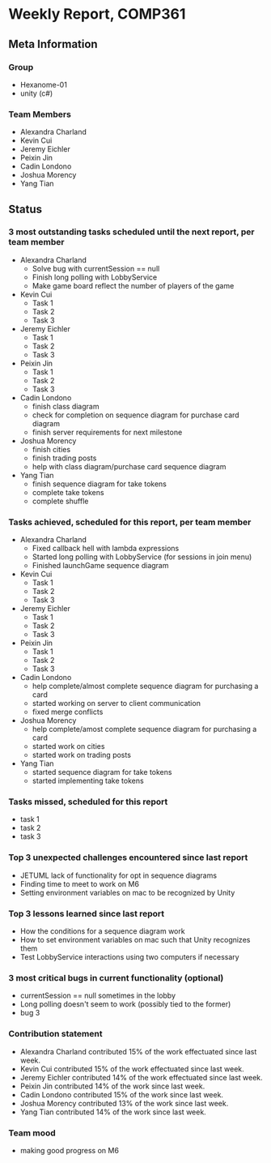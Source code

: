 # Weekly Report, COMP361

## Meta Information

### Group

 * Hexanome-01
 * unity (c#)

### Team Members

 * Alexandra Charland
 * Kevin Cui
 * Jeremy Eichler
 * Peixin Jin
 * Cadin Londono
 * Joshua Morency
 * Yang Tian

## Status

### 3 most outstanding tasks scheduled until the next report, per team member

 * Alexandra Charland
   * Solve bug with currentSession == null
   * Finish long polling with LobbyService
   * Make game board reflect the number of players of the game
 * Kevin Cui
   * Task 1
   * Task 2
   * Task 3
 * Jeremy Eichler
   * Task 1
   * Task 2
   * Task 3
 * Peixin Jin
   * Task 1
   * Task 2
   * Task 3
 * Cadin Londono
   * finish class diagram
   * check for completion on sequence diagram for purchase card diagram
   * finish server requirements for next milestone
 * Joshua Morency
   * finish cities
   * finish trading posts
   * help with class diagram/purchase card sequence diagram
 * Yang Tian
   * finish sequence diagram for take tokens
   * complete take tokens
   * complete shuffle

### Tasks achieved, scheduled for this report, per team member

 * Alexandra Charland
   * Fixed callback hell with lambda expressions
   * Started long polling with LobbyService (for sessions in join menu)
   * Finished launchGame sequence diagram
 * Kevin Cui
   * Task 1
   * Task 2
   * Task 3
 * Jeremy Eichler
   * Task 1
   * Task 2
   * Task 3
 * Peixin Jin
   * Task 1
   * Task 2
   * Task 3
 * Cadin Londono
   * help complete/almost complete sequence diagram for purchasing a card
   * started working on server to client communication
   * fixed merge conflicts
 * Joshua Morency
   * help complete/amost complete sequence diagram for purchasing a card
   * started work on cities
   * started work on trading posts
 * Yang Tian
   * started sequence diagram for take tokens
   * started implementing take tokens

### Tasks missed, scheduled for this report

 * task 1
 * task 2
 * task 3

### Top 3 unexpected challenges encountered since last report

 * JETUML lack of functionality for opt in sequence diagrams
 * Finding time to meet to work on M6
 * Setting environment variables on mac to be recognized by Unity

### Top 3 lessons learned since last report

 * How the conditions for a sequence diagram work
 * How to set environment variables on mac such that Unity recognizes them
 * Test LobbyService interactions using two computers if necessary

### 3 most critical bugs in current functionality (optional)

 * currentSession == null sometimes in the lobby
 * Long polling doesn't seem to work (possibly tied to the former)
 * bug 3

### Contribution statement

 * Alexandra Charland contributed 15% of the work effectuated since last week.
 * Kevin Cui contributed 15% of the work effectuated since last week.
 * Jeremy Eichler contributed 14% of the work effectuated since last week.
 * Peixin Jin contributed 14% of the work since last week.
 * Cadin Londono contributed 15% of the work since last week.
 * Joshua Morency contributed 13% of the work since last week.
 * Yang Tian contributed 14% of the work since last week.

### Team mood

 * making good progress on M6
